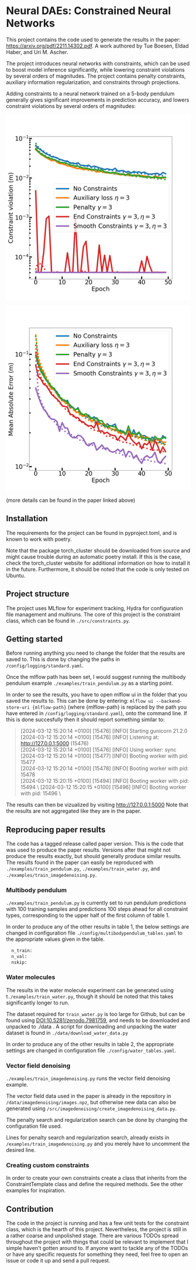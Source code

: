 # Neural DAEs: Constrained Neural Networks
This project contains the code used to generate the results in the paper: https://arxiv.org/pdf/2211.14302.pdf. A work authored by Tue Boesen, Eldad Haber, and Uri M. Ascher.

The project introduces neural networks with constraints, which can be used to boost model inference significantly, while lowering constraint violations by several orders of magnitudes.
The project contains penalty constraints, auxiliary information regularization, and constraints through projections. 

Adding constraints to a neural network trained on a 5-body pendulum generally gives significant improvements in prediction accuracy, and lowers constraint violations by several orders of magnitudes:

![CV_mean](https://github.com/tueboesen/Constrained-Neural-Networks/blob/main/figures/ntrain_10000_nskip_100_cv_mean.png)

![MAE_r](https://github.com/tueboesen/Constrained-Neural-Networks/blob/main/figures/ntrain_10000_nskip_100_mae_r.png)

(more details can be found in the paper linked above)

## Installation

The requirements for the project can be found in pyproject.toml, and is known to work with poetry.

Note that the package torch_cluster should be downloaded from source and might cause trouble during an automatic poetry install. If this is the case, check the torch_cluster website for additional information on how to install it in the future.
Furthermore, it should be noted that the code is only tested on Ubuntu. 


## Project structure
The project uses MLflow for experiment tracking, Hydra for configuration file management and multiruns.
The core of this project is the constraint class, which can be found in `./src/constraints.py`. 

## Getting started

Before running anything you need to change the folder that the results are saved to. This is done by changing the paths in `/config/logging/standard.yaml`.

Once the mlflow path has been set, I would suggest running the multibody pendulum example `./examples/train_pendulum.py` as a starting point.

In order to see the results, you have to open mlflow ui in the folder that you saved the results to. This can be done by entering: `mlflow ui --backend-store-uri {mlflow-path}` (where {mlflow-path} is replaced by the path you have entered in `/config/logging/standard.yaml`), onto the command line.
If this is done succesfully then it should report something similar to:
> [2024-03-12 15:20:14 +0100] [15476] [INFO] Starting gunicorn 21.2.0 \
> [2024-03-12 15:20:14 +0100] [15476] [INFO] Listening at: http://127.0.0.1:5000 (15476) \
> [2024-03-12 15:20:14 +0100] [15476] [INFO] Using worker: sync \
> [2024-03-12 15:20:14 +0100] [15477] [INFO] Booting worker with pid: 15477 \
> [2024-03-12 15:20:14 +0100] [15478] [INFO] Booting worker with pid: 15478 \
> [2024-03-12 15:20:15 +0100] [15494] [INFO] Booting worker with pid: 15494 \ 
> [2024-03-12 15:20:15 +0100] [15496] [INFO] Booting worker with pid: 15496 \

The results can then be vizualized by visiting http://127.0.0.1:5000
Note that the results are not aggregated like they are in the paper.

## Reproducing paper results
The code has a tagged release called paper version. This is the code that was used to produce the paper results. Versions after that might not produce the results exactly, but should generally produce similar results. 
The results found in the paper can easily be reproduced with `./examples/train_pendulum.py`, `./examples/train_water.py`, and `./examples/train_imagedenoising.py`. 

### Multibody pendulum
`./examples/train_pendulum.py` is currently set to run pendulum predictions with 100 training samples and predictions 100 steps ahead for all constraint types, corresponding to the upper half of the first column of table 1.

In order to produce any of the other results in table 1, the below settings are changed in configuration file `./config/multibodypendulum_tables.yaml` to the appropriate values given in the table.

```
  n_train: 
  n_val: 
  nskip: 
```

### Water molecules
The results in the water molecule experiment can be generated using t`./examples/train_water.py`, though it should be noted that this takes significantly longer to run. 

The dataset required for `train_water.py` is too large for Github, but can be found using [DOI:10.5281/zenodo.7981759](https://zenodo.org/doi/10.5281/zenodo.7981759), and needs to be downloaded and unpacked to ./data . A script for downloading and unpacking the water dataset is found in `./data/download_water_data.py`

In order to produce any of the other results in table 2, the appropriate settings are changed in configuration file `./config/water_tables.yaml`.

### Vector field denoising
`./examples/train_imagedenoising.py` runs the vector field denoising example. 

The vector field data used in the paper is already in the repository in `/data/imagedenoising/images.npz`, but otherwise new data can also be generated using `/src/imagedenoising/create_imagedenoising_data.py`.

The penalty search and regularization search can be done by changing the configuration file used. 

Lines for penalty search and regularization search, already exists in `/examples/train_imagedenoising.py` and you merely have to uncomment the desired line.

### Creating custom constraints

In order to create your own constraints create a class that inherits from the ConstraintTemplate class and define the required methods. See the other examples for inspiration.


## Contribution
The code in the project is running and has a few unit tests for the constraint class, which is the hearth of this project. Nevertheless, the project is still in a rather coarse and unpolished stage.
There are various TODOs spread throughout the project with things that could be relevant to implement that I simple haven't gotten around to. 
If anyone want to tackle any of the TODOs or have any specific requests for something they need, feel free to open an issue or code it up and send a pull request.
